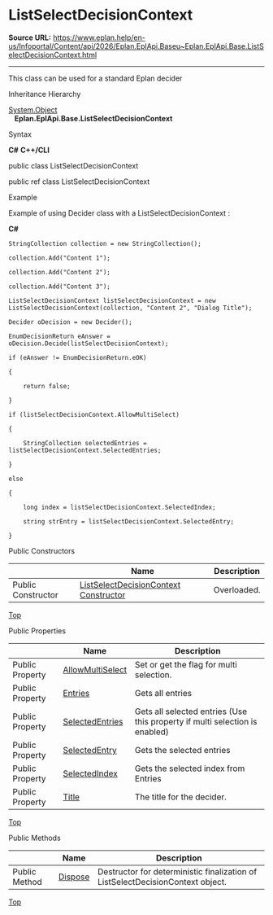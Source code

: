 # ListSelectDecisionContext

**Source URL:** https://www.eplan.help/en-us/Infoportal/Content/api/2026/Eplan.EplApi.Baseu~Eplan.EplApi.Base.ListSelectDecisionContext.html

---

This class can be used for a standard Eplan decider

Inheritance Hierarchy

[System.Object](#)  
   **Eplan.EplApi.Base.ListSelectDecisionContext**

Syntax

**C#**
**C++/CLI**


public class ListSelectDecisionContext

public ref class ListSelectDecisionContext


Example

Example of using Decider class with a ListSelectDecisionContext :

**C#**

```
StringCollection collection = new StringCollection();

collection.Add("Content 1");

collection.Add("Content 2");

collection.Add("Content 3");

ListSelectDecisionContext listSelectDecisionContext = new ListSelectDecisionContext(collection, "Content 2", "Dialog Title");

Decider oDecision = new Decider();

EnumDecisionReturn eAnswer = oDecision.Decide(listSelectDecisionContext);

if (eAnswer != EnumDecisionReturn.eOK)

{

    return false;

}

if (listSelectDecisionContext.AllowMultiSelect)

{

    StringCollection selectedEntries = listSelectDecisionContext.SelectedEntries;

}

else

{

    long index = listSelectDecisionContext.SelectedIndex;

    string strEntry = listSelectDecisionContext.SelectedEntry;

}

```

Public Constructors

|  | Name | Description |
| --- | --- | --- |
| Public Constructor | [ListSelectDecisionContext Constructor](Eplan.EplApi.Baseu~Eplan.EplApi.Base.ListSelectDecisionContext~_ctor.html) | Overloaded. |

[Top](#top)

Public Properties

|  | Name | Description |
| --- | --- | --- |
| Public Property | [AllowMultiSelect](Eplan.EplApi.Baseu~Eplan.EplApi.Base.ListSelectDecisionContext~AllowMultiSelect.html) | Set or get the flag for multi selection. |
| Public Property | [Entries](Eplan.EplApi.Baseu~Eplan.EplApi.Base.ListSelectDecisionContext~Entries.html) | Gets all entries |
| Public Property | [SelectedEntries](Eplan.EplApi.Baseu~Eplan.EplApi.Base.ListSelectDecisionContext~SelectedEntries.html) | Gets all selected entries (Use this property if multi selection is enabled) |
| Public Property | [SelectedEntry](Eplan.EplApi.Baseu~Eplan.EplApi.Base.ListSelectDecisionContext~SelectedEntry.html) | Gets the selected entries |
| Public Property | [SelectedIndex](Eplan.EplApi.Baseu~Eplan.EplApi.Base.ListSelectDecisionContext~SelectedIndex.html) | Gets the selected index from Entries |
| Public Property | [Title](Eplan.EplApi.Baseu~Eplan.EplApi.Base.ListSelectDecisionContext~Title.html) | The title for the decider. |

[Top](#top)

Public Methods

|  | Name | Description |
| --- | --- | --- |
| Public Method | [Dispose](Eplan.EplApi.Baseu~Eplan.EplApi.Base.ListSelectDecisionContext~Dispose().html) | Destructor for deterministic finalization of ListSelectDecisionContext object. |

[Top](#top)
